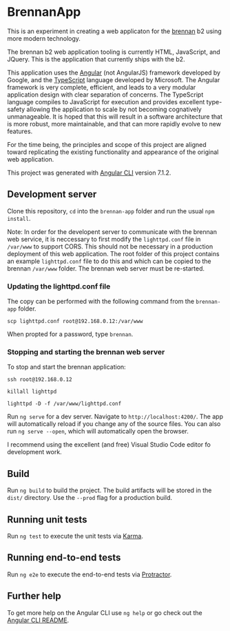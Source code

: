 # BrennanApp

This is an experiment in creating a web applicaton for the [brennan](https://www.brennan.co.uk/) b2 using more modern technology.

The brennan b2 web application tooling is currently HTML, JavaScript, and JQuery. This is the application that currently ships with the b2.

This application uses the [Angular](https://angular.io/) (not AngularJS) framework developed by Google, and the [TypeScript](https://www.typescriptlang.org/) language developed by Microsoft. The Angular framework is very complete, efficient, and leads to a very modular application design with clear separation of concerns. The TypeScript language compiles to JavaScript for execution and provides excellent type-safety allowing the application to scale by not becoming cognatively unmanageable.
It is hoped that this will result in a software architecture that is more robust, more maintainable, and that can more rapidly evolve to new features.

For the time being, the principles and scope of this project are aligned toward replicating the existing functionality and appearance of the original web application. 

This project was generated with [Angular CLI](https://github.com/angular/angular-cli) version 7.1.2.

## Development server

Clone this repository, `cd` into the `brennan-app` folder and run the usual `npm install`.

Note: In order for the developent server to communicate with the brennan web service, it is neccessary to first modify the `lighttpd.conf` file in `/var/www` to support CORS. This should not be necessary in a production deployment of this web application. The root folder of this project contains an example `lighttpd.conf` file to do this and which can be copied to the brennan `/var/www` folder. The brennan web server must be re-started.

### Updating the lighttpd.conf file

The copy can be performed with the following command from the `brennan-app` folder. 

```
scp lighttpd.conf root@192.168.0.12:/var/www
```

When propted for a password, type `brennan`.

### Stopping and starting the brennan web server

To stop and start the brennan application:

```
ssh root@192.168.0.12
```

```
killall lighttpd
```

```
lighttpd -D -f /var/www/lighttpd.conf
```

Run `ng serve` for a dev server. Navigate to `http://localhost:4200/`. The app will automatically reload if you change any of the source files.
You can also run `ng serve --open`, which will automatically open the browser.

I recommend using the excellent (and free) Visual Studio Code editor fo development work.

## Build

Run `ng build` to build the project. The build artifacts will be stored in the `dist/` directory. Use the `--prod` flag for a production build.

## Running unit tests

Run `ng test` to execute the unit tests via [Karma](https://karma-runner.github.io).

## Running end-to-end tests

Run `ng e2e` to execute the end-to-end tests via [Protractor](http://www.protractortest.org/).

## Further help

To get more help on the Angular CLI use `ng help` or go check out the [Angular CLI README](https://github.com/angular/angular-cli/blob/master/README.md).
